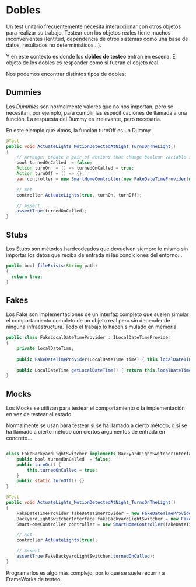Dobles
======

Un test unitario frecuentemente necesita interaccionar con otros objetos para realizar su trabajo. Testear con los objetos reales tiene muchos inconvenientes (lentitud, dependencia de otros sistemas como una base de datos, resultados no determinísticos...).

Y en este contexto es donde los **dobles de testeo** entran en escena. El objeto de los dobles es responder como si fueran el objeto real.

Nos podemos encontrar distintos tipos de dobles:

Dummies
-------

Los *Dummies* son normalmente valores que no nos importan, pero se necesitan, por ejemplo, para cumplir las especificaciones de llamada a una función. La respuesta del Dummy es irrelevante, pero necesaria.

En este ejemplo que vimos, la función turnOff es un Dummy.

```java
@Test
public void ActuateLights_MotionDetectedAtNight_TurnsOnTheLight()
{
    // Arrange: create a pair of actions that change boolean variable instead of really turning the light on or off.
    bool turnedOnCalled  = false;
    Action turnOn  = () => turnedOnCalled = true;
    Action turnOff = () => {};
    var controller = new SmartHomeController(new FakeDateTimeProvider(new DateTime(2015, 12, 31, 23, 59, 59)));

    // Act
    controller.ActuateLights(true, turnOn, turnOff);

    // Assert
    assertTrue(turnedOnCalled);
}
```

Stubs
-----

Los Stubs son métodos hardcodeados que devuelven siempre lo mismo sin importar los datos que reciba de entrada ni las condiciones del entorno...

```java
public bool fileExists(String path)
{
  return true;
}
```


Fakes
-----

Los Fake son implementaciones de un interfaz completo que suelen simular el comportamiento completo de un objeto real pero sin depender de ninguna infraestructura. Todo el trabajo lo hacen simulado en memoria.


```java
public class FakeLocalDateTimeProvider : ILocalDateTimeProvider
{
    private localDateTime; 
    
    public FakeDateTimeProvider(LocalDateTime time) { this.localDateTime = time; }
    
    public LocalDateTime getLocalDateTime() { return this.localDateTime; }
}
```


Mocks
-----

Los Mocks se utilizan para testear el comportamiento o la implementación en vez de testear el estado.

Normalmente se usan para testear si se ha llamado a cierto método, o si se ha llamado a cierto método con ciertos argumentos de entrada en concreto...


```java

class FakeBackyardLightSwitcher implements BackyardLightSwitcherInterface {
	public bool turnedOnCalled  = false;
	public turnOn() {
		this.turnedOnCalled = true;
	}
	public static turnOff() {}
}

@Test
public void ActuateLights_MotionDetectedAtNight_TurnsOnTheLight()
{
    FakeDateTimeProvider fakeDateTimeProvider = new FakeDateTimeProvider(new DateTime(2015, 12, 31, 23, 59, 59));
    BackyardLightSwitcherInterface fakeBackyardLightSwitcher = new FakeBackyardLightSwitcher();
    SmartHomeController controller = new SmartHomeController(fakeDateTimeProvider, fakeBackyardLightSwitcher);

    // Act
    controller.ActuateLights(true);

    // Assert
    assertTrue(FakeBackyardLightSwitcher.turnedOnCalled);
}
```

Programarlos es algo más complejo, por lo que se suele recurrir a FrameWorks de testeo.
